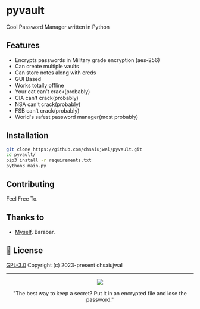 # pyvault

Cool Password Manager written in Python


## Features
* Encrypts passwords in Military grade encryption (aes-256)
* Can create multiple vaults
* Can store notes along with creds
* GUI Based
* Works totally offline
* Your cat can't crack(probably)
* CIA can't crack(probably)
* NSA can't crack(probably)
* FSB can't crack(probably)
* World's safest password manager(most probably)



## Installation

```bash
git clone https://github.com/chsaiujwal/pyvault.git
cd pyvault/
pip3 install -r requirements.txt
python3 main.py
```
## Contributing
Feel Free To. 

## Thanks to

* [Myself](https://github.com/chsaiujwal). Barabar. 

## 📜 License

[GPL-3.0](https://github.com/chsaiujwal/pyvault/blob/master/LICENSE) Copyright (c) 2023-present chsaiujwal


---
<p align="center"><img src="https://imgs.xkcd.com/comics/security.png"></p>
<p align="center">"The best way to keep a secret? Put it in an encrypted file and lose the password."</p>
